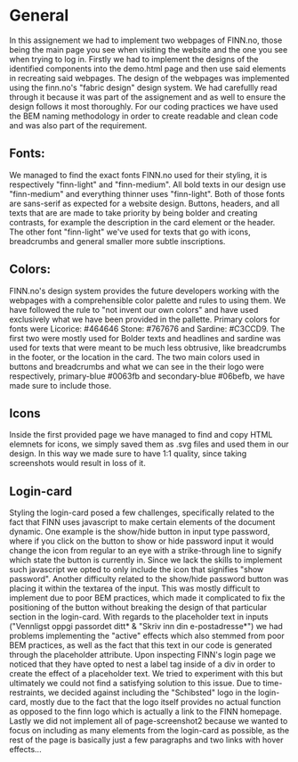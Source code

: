 # General 
In this assignement we had to implement two webpages of FINN.no, those being the main page you see when visiting the website and the one you see when trying to log in. Firstly we had to implement the designs of the identified components into the demo.html page and then use said elements in recreating said webpages. The design of the webpages was implemented using the finn.no's "fabric design" design system. We had carefullly read through it because it was part of the assignement and as well to ensure the design follows it most thoroughly. For our coding practices we have used the BEM naming methodology in order to create readable and clean code and was also part of the requirement.
## Fonts: 
We managed to find the exact fonts FINN.no used for their styling, it is respectively "finn-light" and "finn-medium". All bold texts in our design use "finn-medium" and everything thinner uses "finn-light". Both of those fonts are sans-serif as expected for a website design. Buttons, headers, and all texts that are are made to take priority by being bolder and creating contrasts, for example the description in the card element or the header. The other font  "finn-light" we've used for texts that go with icons, breadcrumbs and general smaller more subtle inscriptions.
## Colors:
FINN.no's design system provides the future developers working with the webpages with a comprehensible color palette and rules to using them. We have followed the rule to "not invent our own colors" and have used exclusively what we have been provided in the pallette. Primary colors for fonts were  Licorice: #464646 Stone: #767676 and Sardine: #C3CCD9. The first  two were mostly used for Bolder texts and headlines and sardine was used for texts that were meant to be much less obtrusive, like breadcrumbs in the footer, or the location in the card. The two main colors used in buttons and breadcrumbs and what we can see in the their logo were respectively, primary-blue #0063fb and secondary-blue #06befb, we have made sure to include those.
## Icons
Inside the first provided page we have managed to find and copy HTML elemnets for icons, we simply saved them as .svg files and used them in our design. In this way we made sure to have 1:1 quality, since taking screenshots would result in loss of it.

## Login-card
Styling the login-card posed a few challenges, specifically related to the fact that FINN uses javascript to make certain elements of the document dynamic.
One example is the show/hide button in input type password, where if you click on the button to show or hide password input it would change 
the icon from regular to an eye with a strike-through line to signify which state the button is currently in. 
Since we lack the skills to implement such javascript we opted to only include the icon that signifies "show password".
Another difficulty related to the show/hide password button was placing it within the textarea of the input. This was mostly difficult to implement due to poor BEM practices,
which made it complicated to fix the positioning of the button without breaking the design of that particular section in the login-card.
With regards to the placeholder text in inputs ("Vennligst oppgi passordet ditt* & "Skriv inn din e-postadresse*") we had problems implementing the "active" effects which also
stemmed from poor BEM practices, as well as the fact that this text in our code is generated through the placeholder attribute. Upon inspecting FINN's login page we noticed that they have opted to nest a label tag inside of a div in order to create the effect of a placeholder text. We tried to experiment with this but ultimately we could not find
a satisfying solution to this issue. Due to time-restraints, we decided against including the "Schibsted" logo in the login-card, mostly due to the fact that the logo itself provides no actual function as opposed to the finn logo which is actually a link to the FINN homepage. Lastly we did not implement all of page-screenshot2 because we wanted to focus on including as many elements from the login-card as possible, as the rest of the page is basically just a few paragraphs and two links with hover effects...